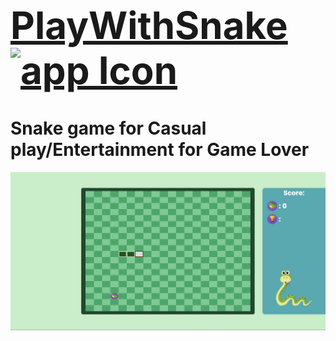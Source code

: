 [<h1 style="font-size:60px; width:100%;">PlayWithSnake<img src="./app-icon.ico" style="width:60px;" alt="app Icon"/></h1>](./app-icon.ico)

# Snake game for Casual play/Entertainment for Game Lover

[<img src="interface/Home.png" alt="webHome"></img>](interface/Home.png)